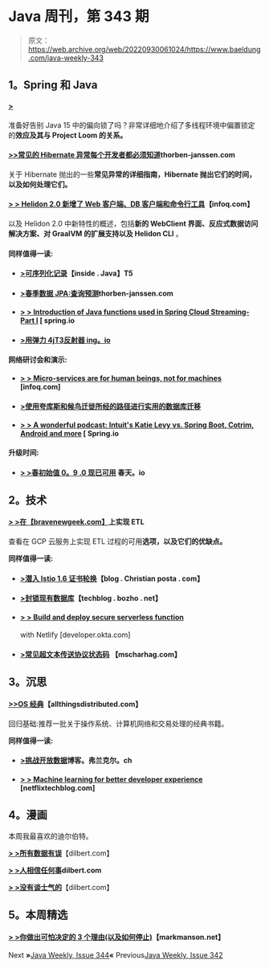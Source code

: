 # Java 周刊，第 343 期

> 原文：<https://web.archive.org/web/20220930061024/https://www.baeldung.com/java-weekly-343>

## 1。Spring 和 Java

#### [**>**](https://web.archive.org/web/20221126213658/https://www.javaspecialists.eu/archive/Issue282.html)

准备好告别 Java 15 中的偏向锁了吗？非常详细地介绍了多线程环境中偏置锁定的**效应及其与 Project Loom 的关系。**

#### [**>>**](https://web.archive.org/web/20221126213658/https://thorben-janssen.com/spring-data-jpa-query-projections/)[**常见的 Hibernate 异常每个开发者都必须知道**](https://web.archive.org/web/20221126213658/https://thorben-janssen.com/hibernate-exceptions/)thorben-janssen.com

关于 Hibernate 抛出的一些**常见异常的详细指南，Hibernate 抛出它们的时间，以及如何处理它们。**

#### [**> > Helidon 2.0 新增了 Web 客户端、DB 客户端和命令行工具**](https://web.archive.org/web/20221126213658/https://www.infoq.com/news/2020/07/oracle-releases-helidon-2/?utm_campaign=infoq_content&utm_source=infoq&utm_medium=feed&utm_term=Java)【infoq.com】

以及 Helidon 2.0 中新特性的概述，包括**新的 WebClient 界面、反应式数据访问解决方案、对 GraalVM 的扩展支持以及 Helidon CLI** 。

#### 同样值得一读:

*   #### [**>可序列化记录**](https://web.archive.org/web/20221126213658/https://inside.java/2020/07/20/serializablerecords/)【inside . Java】T5

*   #### [**>**](https://web.archive.org/web/20221126213658/https://thorben-janssen.com/hibernate-exceptions/)[**春季数据 JPA:查询预测**](https://web.archive.org/web/20221126213658/https://thorben-janssen.com/spring-data-jpa-query-projections/)thorben-janssen.com

*   #### [**> > Introduction of Java functions used in Spring Cloud Streaming-Part I**](https://web.archive.org/web/20221126213658/https://spring.io/blog/2020/07/20/introducing-java-functions-for-spring-cloud-stream-applications-part-1) [ spring.io

*   #### [**>用弹力 4j**T3反射器 ing。io](https://web.archive.org/web/20221126213658/https://reflectoring.io/retry-with-resilience4j/)

**网络研讨会和演示:**

*   #### [**> > Micro-services are for human beings, not for machines**](https://web.archive.org/web/20221126213658/https://www.infoq.com/presentations/microservices-behavior-joy/?utm_campaign=infoq_content&utm_source=infoq&utm_medium=feed&utm_term=Java) [infoq.com]

*   #### [**>使用夸库斯和候鸟迁徙所经的路径进行实用的数据库迁移**](https://web.archive.org/web/20221126213658/https://blog.sebastian-daschner.com/entries/flyway-migrate-databases-quarkus)

*   #### [**> > A wonderful podcast: Intuit's Katie Levy vs. Spring Boot, Cotrim, Android and more**](https://web.archive.org/web/20221126213658/https://spring.io/blog/2020/07/17/a-bootiful-podcast-intuit-s-katie-levy-on-spring-boot-kotlin-android-and-more) [ Spring.io

**升级时间:**

*   #### [**> >春初始值 0。9 .0 现已可用**](https://web.archive.org/web/20221126213658/https://spring.io/blog/2020/07/15/spring-initializr-0-9-0-available-now) 春天。io

## 2。技术

#### [**> >在【bravenewgeek.com】**](https://web.archive.org/web/20221126213658/https://bravenewgeek.com/implementing-etl-on-gcp/)上实现 ETL

查看在 GCP 云服务上实现 ETL 过程的可用**选项，以及它们的优缺点。**

**同样值得一读:**

*   #### [**>潜入 Istio 1.6 证书轮换**](https://web.archive.org/web/20221126213658/https://blog.christianposta.com/diving-into-istio-1-6-certificate-rotation/)【blog . Christian posta . com】

*   #### [**>封锁现有数据库**](https://web.archive.org/web/20221126213658/https://techblog.bozho.net/blockchainizing-existing-databases/)【techblog . bozho . net】

*   #### [**> > Build and deploy secure serverless function**](https://web.archive.org/web/20221126213658/https://developer.okta.com/blog/2020/07/15/secure-serverless-functions-with-netlify)

    with Netlify [developer.okta.com]
*   #### [**>常见超文本传送协议状态码**](https://web.archive.org/web/20221126213658/https://www.mscharhag.com/api-design/http-status-codes) 【mscharhag.com】

## 3。沉思

#### [**>>**](https://web.archive.org/web/20221126213658/https://bravenewgeek.com/implementing-etl-on-gcp/)[**OS 经典**](https://web.archive.org/web/20221126213658/https://www.allthingsdistributed.com/2020/07/the-os-classics.html)【allthingsdistributed.com】

回归基础:推荐一批关于操作系统、计算机网络和交易处理的经典书籍。

**同样值得一读:**

*   #### [**>挑战开放数据**](https://web.archive.org/web/20221126213658/https://blog.frankel.ch/challenges-open-data/)博客。弗兰克尔。ch

*   #### [**> > Machine learning for better developer experience**](https://web.archive.org/web/20221126213658/https://netflixtechblog.com/machine-learning-for-a-better-developer-experience-1e600c69f36c) [netflixtechblog.com]

## 4。漫画

本周我最喜欢的迪尔伯特。

[**> >所有数据有误**](https://web.archive.org/web/20221126213658/https://dilbert.com/strip/2020-07-18)【dilbert.com】

[**> >人相信任何事**](https://web.archive.org/web/20221126213658/https://dilbert.com/strip/2020-07-19)**dilbert.com**

[**> >没有谈士气的**](https://web.archive.org/web/20221126213658/https://dilbert.com/strip/2020-07-22)【dilbert.com】

## 5。本周精选

#### [> >你做出可怕决定的 3 个理由(以及如何停止)](https://web.archive.org/web/20221126213658/https://markmanson.net/decision-making)【markmanson.net】

Next **»**[Java Weekly, Issue 344](/web/20221126213658/https://www.baeldung.com/java-weekly-344)**«** Previous[Java Weekly, Issue 342](/web/20221126213658/https://www.baeldung.com/java-weekly-342)